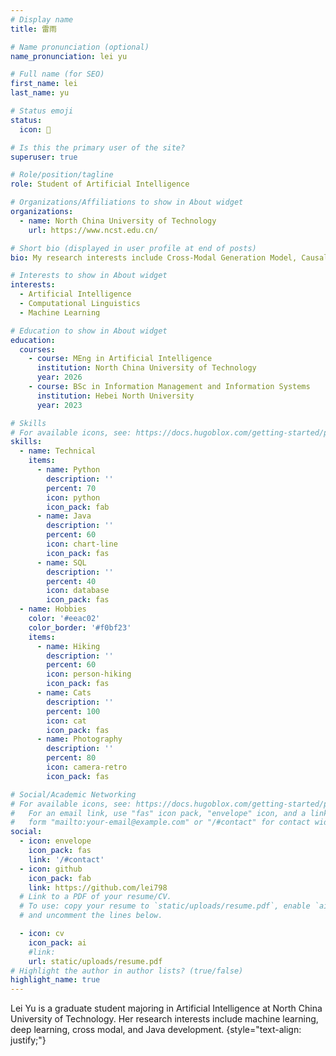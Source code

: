 ```yaml
---
# Display name
title: 雷雨

# Name pronunciation (optional)
name_pronunciation: lei yu

# Full name (for SEO)
first_name: lei
last_name: yu

# Status emoji
status:
  icon: 🙋

# Is this the primary user of the site?
superuser: true

# Role/position/tagline
role: Student of Artificial Intelligence

# Organizations/Affiliations to show in About widget
organizations:
  - name: North China University of Technology
    url: https://www.ncst.edu.cn/

# Short bio (displayed in user profile at end of posts)
bio: My research interests include Cross-Modal Generation Model, Causal Inference. 

# Interests to show in About widget
interests:
  - Artificial Intelligence
  - Computational Linguistics
  - Machine Learning

# Education to show in About widget
education:
  courses:
    - course: MEng in Artificial Intelligence
      institution: North China University of Technology
      year: 2026
    - course: BSc in Information Management and Information Systems
      institution: Hebei North University
      year: 2023

# Skills
# For available icons, see: https://docs.hugoblox.com/getting-started/page-builder/#icons
skills:
  - name: Technical
    items:
      - name: Python
        description: ''
        percent: 70
        icon: python
        icon_pack: fab
      - name: Java
        description: ''
        percent: 60
        icon: chart-line
        icon_pack: fas
      - name: SQL
        description: ''
        percent: 40
        icon: database
        icon_pack: fas
  - name: Hobbies
    color: '#eeac02'
    color_border: '#f0bf23'
    items:
      - name: Hiking
        description: ''
        percent: 60
        icon: person-hiking
        icon_pack: fas
      - name: Cats
        description: ''
        percent: 100
        icon: cat
        icon_pack: fas
      - name: Photography
        description: ''
        percent: 80
        icon: camera-retro
        icon_pack: fas

# Social/Academic Networking
# For available icons, see: https://docs.hugoblox.com/getting-started/page-builder/#icons
#   For an email link, use "fas" icon pack, "envelope" icon, and a link in the
#   form "mailto:your-email@example.com" or "/#contact" for contact widget.
social:
  - icon: envelope
    icon_pack: fas
    link: '/#contact'
  - icon: github
    icon_pack: fab
    link: https://github.com/lei798
  # Link to a PDF of your resume/CV.
  # To use: copy your resume to `static/uploads/resume.pdf`, enable `ai` icons in `params.yaml`,
  # and uncomment the lines below.

  - icon: cv
    icon_pack: ai
    #link:
    url: static/uploads/resume.pdf
# Highlight the author in author lists? (true/false)
highlight_name: true
---
```


Lei Yu is a graduate student majoring in Artificial Intelligence at North China University of Technology. Her research interests include machine learning, deep learning, cross modal, and Java development.
{style="text-align: justify;"}
